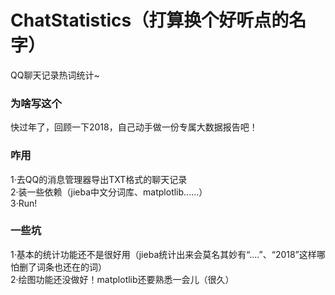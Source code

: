 # ChatStatistics（打算换个好听点的名字）
QQ聊天记录热词统计~

### 为啥写这个
快过年了，回顾一下2018，自己动手做一份专属大数据报告吧！

### 咋用
1·去QQ的消息管理器导出TXT格式的聊天记录<br/>
2·装一些依赖（jieba中文分词库、matplotlib......）<br/>
3·Run!

### 一些坑
1·基本的统计功能还不是很好用（jieba统计出来会莫名其妙有“....”、“2018”这样哪怕删了词条也还在的词）<br/>
2·绘图功能还没做好！matplotlib还要熟悉一会儿（很久）
